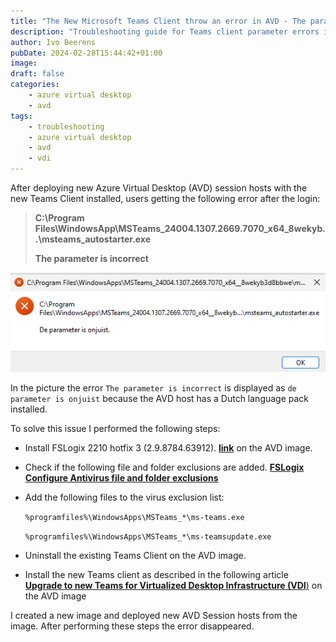 ```yaml
---
title: "The New Microsoft Teams Client throw an error in AVD - The parameter is incorrect"
description: "Troubleshooting guide for Teams client parameter errors in Azure Virtual Desktop."
author: Ivo Beerens
pubDate: 2024-02-28T15:44:42+01:00
image: 
draft: false
categories:
    - azure virtual desktop
    - avd
tags:
    - troubleshooting
    - azure virtual desktop
    - avd
    - vdi
---
```


After deploying new Azure Virtual Desktop (AVD) session hosts with the new Teams Client installed, users getting the following error after the login:

> **C:\Program Files\WindowsApp\MSTeams_24004.1307.2669.7070_x64_8wekyb..\msteams_autostarter.exe**
>
> **The parameter is incorrect**

![newsletter](images/Screenshot%202024-02-28%20101737.png)

In the picture the error `The parameter is incorrect` is displayed as `de parameter is onjuist` because the AVD host has a Dutch language pack installed.

To solve this issue I performed the following steps:
- Install FSLogix 2210 hotfix 3 (2.9.8784.63912). [**link**](https://learn.microsoft.com/en-us/fslogix/overview-release-notes#fslogix-2210-hotfix-3-29878463912) on the AVD image.
- Check if the following file and folder exclusions are added. [**FSLogix Configure Antivirus file and folder exclusions**](https://learn.microsoft.com/en-us/fslogix/overview-prerequisites#configure-antivirus-file-and-folder-exclusions)
- Add the following files to the virus exclusion list:

    `%programfiles%\WindowsApps\MSTeams_*\ms-teams.exe`

    `%programfiles%\WindowsApps\MSTeams_*\ms-teamsupdate.exe`
- Uninstall the existing Teams Client on the AVD image.
- Install the new Teams client as described in the following article [**Upgrade to new Teams for Virtualized Desktop Infrastructure (VDI**)](https://learn.microsoft.com/en-us/microsoftteams/new-teams-vdi-requirements-deploy) on the AVD image

I created a new image and deployed new AVD Session hosts from the image. After performing these steps the error disappeared.
